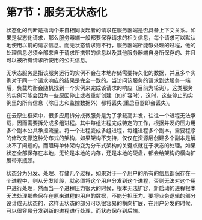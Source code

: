 # 第7节：服务无状态化

状态化的判断是指两个来自相同发起者的请求在服务器端是否具备上下文关系。如果是状态化请求，那么服务器端一般都要保存请求的相关信息，每个请求可以默认地使用以前的请求信息。而无状态请求则不行，服务器端所能够处理的过程，他的处理信息必须全部来自于请求所携带的信息以及其他服务器端自身所保存的、并且可以被所有请求所使用的公共信息。

无状态服务是指该服务运行的实例不会在本地存储需要持久化的数据，并且多个实例对于同一个请求响应的结果是完全一致的。当访问该服务的请求到达服务一端后，负载均衡会随机找到一个实例来完成该请求的响应（目前为轮询）。这类服务的实例可能会因为一些原因停止或者重新创建（如扩容时），这时，这些停止的实例里的所有信息（除日志和监控数据外）都将丢失(重启容器即会丢失)。

在云原生框架中，很多应用拆分成微服务是为了承载高并发，往往一个进程无法承载，因而需要拆分成多组进程。其中每组进程完成特定的工作，根据并发的压力用多个副本公共承担流量。将一个进程变成多组进程，每组进程多个副本，需要程序的修改支撑这种分布式的架构，如果架构不支持，仅仅在资源层创建多个副本是解决不了问题的。而阻碍单体架构变为分布式架构的关键点就在于状态的处理。如果状态全部保存在本地，无论是本地的内存，还是本地的硬盘，都会给架构的横向扩展带来瓶颈。

状态分为分发、处理、存储几个过程，如果对于一个用户的所有的信息都保存在一个进程中，则从分发阶段，就必须将这个用户分发到这个进程，否则无法对这个用户进行处理，然而当一个进程压力很大的时候，根本无法扩容，新启动的进程根本无法处理那些保存在原来进程的用户的数据，不能分担压力。要将业务逻辑的部分设计成无状态的，这样无状态的部分可以很容易的横向扩展，在用户分发的时候，可以很容易分发到新的进程进行处理，而状态保存到后端。